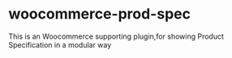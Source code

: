woocommerce-prod-spec
=====================

This is an Woocommerce supporting plugin,for showing Product Specification in a modular way
